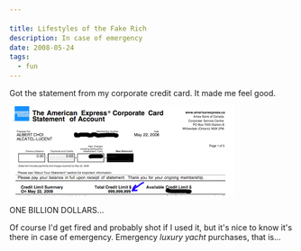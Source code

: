 ```yaml
---

title: Lifestyles of the Fake Rich
description: In case of emergency
date: 2008-05-24
tags:
  - fun
---
```


Got the statement from my corporate credit card. It made me feel good.  
  
![](../../images/blog/creditcard.png)

ONE BILLION DOLLARS...  
  
Of course I'd get fired and probably shot if I used it, but it's nice to know it's there in case of emergency. Emergency _luxury yacht_ purchases, that is...